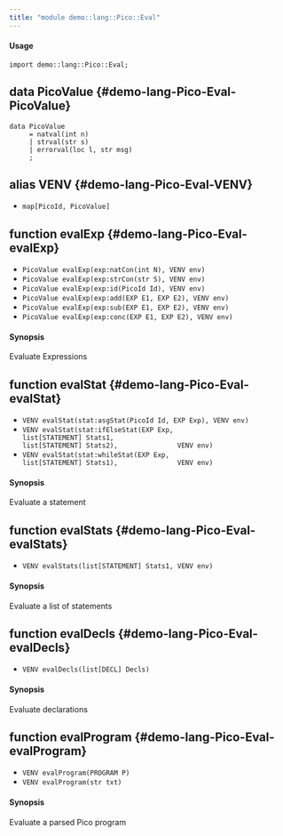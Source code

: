 ```yaml
---
title: "module demo::lang::Pico::Eval"
---
```


#### Usage

`import demo::lang::Pico::Eval;`


## data PicoValue {#demo-lang-Pico-Eval-PicoValue}

```rascal
data PicoValue  
     = natval(int n)
     | strval(str s)
     | errorval(loc l, str msg)
     ;
```

## alias VENV {#demo-lang-Pico-Eval-VENV}

* `map[PicoId, PicoValue]`

## function evalExp {#demo-lang-Pico-Eval-evalExp}

* ``PicoValue evalExp(exp:natCon(int N), VENV env)``
* ``PicoValue evalExp(exp:strCon(str S), VENV env)``
* ``PicoValue evalExp(exp:id(PicoId Id), VENV env)``
* ``PicoValue evalExp(exp:add(EXP E1, EXP E2), VENV env)``
* ``PicoValue evalExp(exp:sub(EXP E1, EXP E2), VENV env)``
* ``PicoValue evalExp(exp:conc(EXP E1, EXP E2), VENV env)``

#### Synopsis

Evaluate Expressions

## function evalStat {#demo-lang-Pico-Eval-evalStat}

* ``VENV evalStat(stat:asgStat(PicoId Id, EXP Exp), VENV env)``
* ``VENV evalStat(stat:ifElseStat(EXP Exp,                                list[STATEMENT] Stats1,                               list[STATEMENT] Stats2),               VENV env)``
* ``VENV evalStat(stat:whileStat(EXP Exp,                               list[STATEMENT] Stats1),               VENV env)``

#### Synopsis

Evaluate a statement

## function evalStats {#demo-lang-Pico-Eval-evalStats}

* ``VENV evalStats(list[STATEMENT] Stats1, VENV env)``

#### Synopsis

Evaluate a list of statements

## function evalDecls {#demo-lang-Pico-Eval-evalDecls}

* ``VENV evalDecls(list[DECL] Decls)``

#### Synopsis

Evaluate declarations

## function evalProgram {#demo-lang-Pico-Eval-evalProgram}

* ``VENV evalProgram(PROGRAM P)``
* ``VENV evalProgram(str txt)``

#### Synopsis

Evaluate a parsed Pico program


